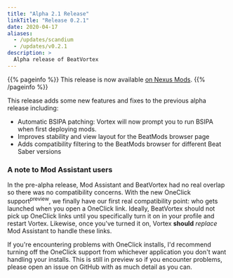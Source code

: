 ```yaml
---
title: "Alpha 2.1 Release"
linkTitle: "Release 0.2.1"
date: 2020-04-17
aliases:
  - /updates/scandium
  - /updates/v0.2.1
description: >
  Alpha release of BeatVortex
---
```


{{% pageinfo %}}
This release is now available [on Nexus Mods](https://www.nexusmods.com/site/mods/96?tab=files).
{{% /pageinfo %}}

This release adds some new features and fixes to the previous alpha release including:

- Automatic BSIPA patching: Vortex will now prompt you to run BSIPA when first deploying mods.
- Improves stability and view layout for the BeatMods browser page
- Adds compatibility filtering to the BeatMods browser for different Beat Saber versions

### A note to Mod Assistant users

In the pre-alpha release, Mod Assistant and BeatVortex had no real overlap so there was no compatibility concerns. With the new OneClick support<sup>preview</sup>, we finally have our first real compatibility point: who gets launched when you open a OneClick link. Ideally, BeatVortex should not pick up OneClick links until you specifically turn it on in your profile and restart Vortex. Likewise, once you've turned it on, Vortex **should** *replace* Mod Assistant to handle these links. 

If you're encountering problems with OneClick installs, I'd recommend turning off the OneClick support from whichever application you don't want handling your installs. This is still in preview so if you encounter problems, please open an issue on GitHub with as much detail as you can.

